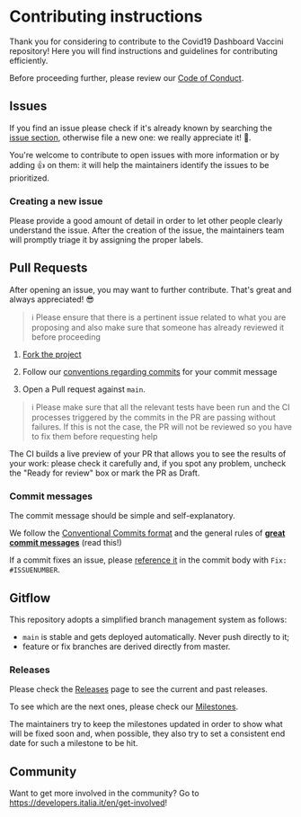 # Contributing instructions

Thank you for considering to contribute to the Covid19 Dashboard Vaccini repository!
Here you will find instructions and guidelines for contributing efficiently.

Before proceeding further, please review our [Code of Conduct](CODE_OF_CONDUCT.md).

## Issues

If you find an issue please check if it's already known by searching
the [issue section](https://github.com/italia/report-vaccini-anti-covid-19/issues), otherwise
file a new one: we really appreciate it! :rocket:.

You're welcome to contribute to open issues with more information or by adding
:+1: on them: it will help the maintainers identify the issues to be prioritized.

### Creating a new issue

Please provide a good amount of detail in order to let other people clearly
understand the issue.
After the creation of the issue, the maintainers team will promptly triage
it by assigning the proper labels.

## Pull Requests

After opening an issue, you may want to further contribute.
That's great and always appreciated! :sunglasses:

> :information_source: Please ensure that there is a pertinent issue related to
> what you are proposing and also make sure that someone has already reviewed it
> before proceeding

1. [Fork the project](https://help.github.com/articles/creating-a-pull-request-from-a-fork/)

2. Follow our [conventions regarding commits](#commit-messages) for your commit message

3. Open a Pull request against `main`.

> :information_source: Please make sure that all the relevant tests have been
> run and the CI processes triggered by the commits in the PR are passing
> without failures.
> If this is not the case, the PR will not be reviewed so you have to fix them
> before requesting help

The CI builds a live preview of your PR that allows you to see the results of your
work: please check it carefully and, if you spot any problem, uncheck the
"Ready for review" box or mark the PR as Draft.

### Commit messages

The commit message should be simple and self-explanatory.

We follow the [Conventional Commits format](https://www.conventionalcommits.org)
and the general rules of
**[great commit messages](https://chris.beams.io/posts/git-commit/)** (read this!)

If a commit fixes an issue, please
[reference it](https://docs.github.com/en/enterprise/2.16/user/github/managing-your-work-on-github/closing-issues-using-keywords#about-issue-references)
 in the commit body with `Fix: #ISSUENUMBER`.

## Gitflow

This repository adopts a simplified branch management system as follows:

* `main` is stable and gets deployed automatically. Never push directly to it;
* feature or fix branches are derived directly from master.

### Releases

Please check the [Releases](https://github.com/italia/report-vaccini-anti-covid-19/releases)
page to see the current and past releases.

To see which are the next ones, please check our [Milestones](https://github.com/italia/report-vaccini-anti-covid-19/milestones).

The maintainers try to keep the milestones updated in order to show what will be
fixed soon and, when possible, they also try to set a consistent end date for
such a milestone to be hit.

## Community

Want to get more involved in the community? Go to <https://developers.italia.it/en/get-involved>!
